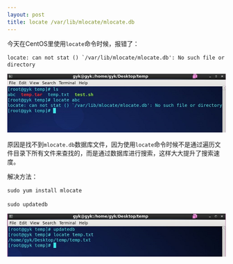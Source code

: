 ```yaml
---
layout: post
title: locate /var/lib/mlocate/mlocate.db
---
```


今天在CentOS里使用`locate`命令时候，报错了：

```
locate: can not stat () `/var/lib/mlocate/mlocate.db': No such file or directory
```
<!--more-->
![locate](/images/locateError.jpg)

原因是找不到`mlocate.db`数据库文件，因为使用`locate`命令时候不是通过遍历文件目录下所有文件来查找的，而是通过数据库进行搜索，这样大大提升了搜索速度。

解决方法：

```
sudo yum install mlocate

sudo updatedb
```

![locate](/images/updateDB.jpg)
